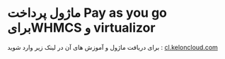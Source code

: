 ماژول پرداخت Pay as you go برایWHMCS و virtualizor
==================================================

برای دریافت ماژول و آموزش های آن در لینک زیر وارد شوید : [cl.keloncloud.com](https://cl.keloncloud.com)
